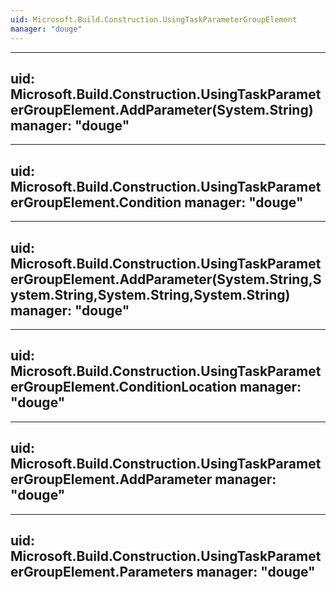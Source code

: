 ```yaml
---
uid: Microsoft.Build.Construction.UsingTaskParameterGroupElement
manager: "douge"
---
```


---
uid: Microsoft.Build.Construction.UsingTaskParameterGroupElement.AddParameter(System.String)
manager: "douge"
---

---
uid: Microsoft.Build.Construction.UsingTaskParameterGroupElement.Condition
manager: "douge"
---

---
uid: Microsoft.Build.Construction.UsingTaskParameterGroupElement.AddParameter(System.String,System.String,System.String,System.String)
manager: "douge"
---

---
uid: Microsoft.Build.Construction.UsingTaskParameterGroupElement.ConditionLocation
manager: "douge"
---

---
uid: Microsoft.Build.Construction.UsingTaskParameterGroupElement.AddParameter
manager: "douge"
---

---
uid: Microsoft.Build.Construction.UsingTaskParameterGroupElement.Parameters
manager: "douge"
---
